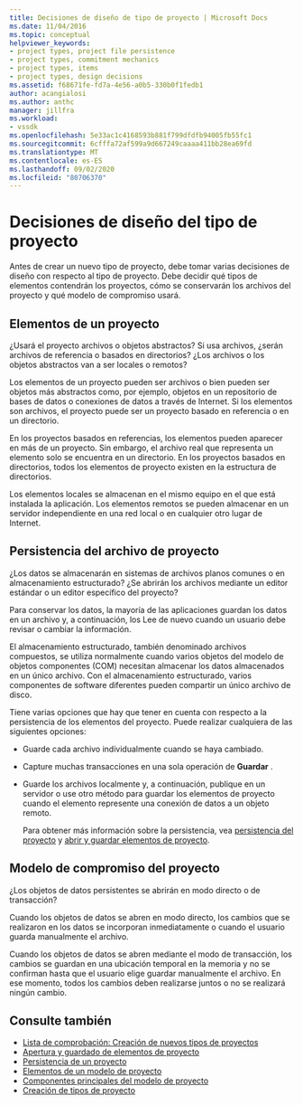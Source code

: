 ```yaml
---
title: Decisiones de diseño de tipo de proyecto | Microsoft Docs
ms.date: 11/04/2016
ms.topic: conceptual
helpviewer_keywords:
- project types, project file persistence
- project types, commitment mechanics
- project types, items
- project types, design decisions
ms.assetid: f68671fe-fd7a-4e56-a0b5-330b0f1fedb1
author: acangialosi
ms.author: anthc
manager: jillfra
ms.workload:
- vssdk
ms.openlocfilehash: 5e33ac1c4168593b881f799dfdfb94005fb55fc1
ms.sourcegitcommit: 6cfffa72af599a9d667249caaaa411bb28ea69fd
ms.translationtype: MT
ms.contentlocale: es-ES
ms.lasthandoff: 09/02/2020
ms.locfileid: "80706370"
---
```

# <a name="project-type-design-decisions"></a>Decisiones de diseño del tipo de proyecto
Antes de crear un nuevo tipo de proyecto, debe tomar varias decisiones de diseño con respecto al tipo de proyecto. Debe decidir qué tipos de elementos contendrán los proyectos, cómo se conservarán los archivos del proyecto y qué modelo de compromiso usará.

## <a name="project-items"></a>Elementos de un proyecto
 ¿Usará el proyecto archivos o objetos abstractos? Si usa archivos, ¿serán archivos de referencia o basados en directorios? ¿Los archivos o los objetos abstractos van a ser locales o remotos?

 Los elementos de un proyecto pueden ser archivos o bien pueden ser objetos más abstractos como, por ejemplo, objetos en un repositorio de bases de datos o conexiones de datos a través de Internet. Si los elementos son archivos, el proyecto puede ser un proyecto basado en referencia o en un directorio.

 En los proyectos basados en referencias, los elementos pueden aparecer en más de un proyecto. Sin embargo, el archivo real que representa un elemento solo se encuentra en un directorio. En los proyectos basados en directorios, todos los elementos de proyecto existen en la estructura de directorios.

 Los elementos locales se almacenan en el mismo equipo en el que está instalada la aplicación. Los elementos remotos se pueden almacenar en un servidor independiente en una red local o en cualquier otro lugar de Internet.

## <a name="project-file-persistence"></a>Persistencia del archivo de proyecto
 ¿Los datos se almacenarán en sistemas de archivos planos comunes o en almacenamiento estructurado? ¿Se abrirán los archivos mediante un editor estándar o un editor específico del proyecto?

 Para conservar los datos, la mayoría de las aplicaciones guardan los datos en un archivo y, a continuación, los Lee de nuevo cuando un usuario debe revisar o cambiar la información.

 El almacenamiento estructurado, también denominado archivos compuestos, se utiliza normalmente cuando varios objetos del modelo de objetos componentes (COM) necesitan almacenar los datos almacenados en un único archivo. Con el almacenamiento estructurado, varios componentes de software diferentes pueden compartir un único archivo de disco.

 Tiene varias opciones que hay que tener en cuenta con respecto a la persistencia de los elementos del proyecto. Puede realizar cualquiera de las siguientes opciones:

- Guarde cada archivo individualmente cuando se haya cambiado.

- Capture muchas transacciones en una sola operación de **Guardar** .

- Guarde los archivos localmente y, a continuación, publique en un servidor o use otro método para guardar los elementos de proyecto cuando el elemento represente una conexión de datos a un objeto remoto.

  Para obtener más información sobre la persistencia, vea [persistencia del proyecto](../../extensibility/internals/project-persistence.md) y [abrir y guardar elementos de proyecto](../../extensibility/internals/opening-and-saving-project-items.md).

## <a name="project-commitment-model"></a>Modelo de compromiso del proyecto
 ¿Los objetos de datos persistentes se abrirán en modo directo o de transacción?

 Cuando los objetos de datos se abren en modo directo, los cambios que se realizaron en los datos se incorporan inmediatamente o cuando el usuario guarda manualmente el archivo.

 Cuando los objetos de datos se abren mediante el modo de transacción, los cambios se guardan en una ubicación temporal en la memoria y no se confirman hasta que el usuario elige guardar manualmente el archivo. En ese momento, todos los cambios deben realizarse juntos o no se realizará ningún cambio.

## <a name="see-also"></a>Consulte también
- [Lista de comprobación: Creación de nuevos tipos de proyectos](../../extensibility/internals/checklist-creating-new-project-types.md)
- [Apertura y guardado de elementos de proyecto](../../extensibility/internals/opening-and-saving-project-items.md)
- [Persistencia de un proyecto](../../extensibility/internals/project-persistence.md)
- [Elementos de un modelo de proyecto](../../extensibility/internals/elements-of-a-project-model.md)
- [Componentes principales del modelo de proyecto](../../extensibility/internals/project-model-core-components.md)
- [Creación de tipos de proyecto](../../extensibility/internals/creating-project-types.md)
